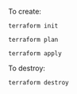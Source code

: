 To create:

```terraform init```

```terraform plan```

```terraform apply```

To destroy:

```terraform destroy```
